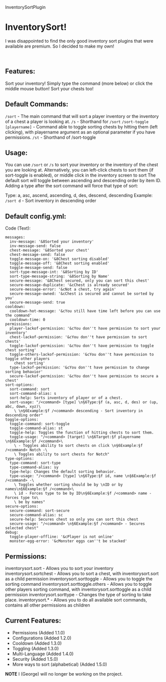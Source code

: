 InventorySortPlugin

# InventorySort!

I was disappointed to find the only good inventory sort plugins that were available are premium. So I decided to make my own!

​
## Features:
Sort your inventory! Simply type the command (more below) or click the middle mouse button!
Sort your chests too!


## Default Commands:
`/sort` - The main command that will sort a player inventory or the inventory of a chest a player is looking at.
`/s` - Shorthand for `/sort`
`/sort-toggle [playername]` - Command able to toggle sorting chests by hitting them (left clicking), with playername argument as an optional parameter if you have permissions.
`/st` - Shorthand of /sort-toggle


## Usage:
You can use `/sort` or `/s` to sort your inventory or the inventory of the chest you are looking at.
Alternatively, you can left-click chests to sort them (if sort-toggle is enabled), or middle click in the inventory screen to sort
The default sort will toggle between ascending and descending order by item ID. Adding a type after the sort command will force that type of sort:

Type: a, asc, ascend, ascending, d, des, descend, descending
Example: `/sort d` - Sort inventory in descending order


## Default config.yml:
Code (Text):

```
messages:
  inv-message: '&8Sorted your inventory'
  inv-message-send: false
  chest-message: '&8Sorted your chest'
  chest-message-send: false
  toggle-message-on: '&8Chest sorting disabled'
  toggle-message-off: '&8Chest sorting enabled'
  toggle-message-send: false
  sort-type-message-int: '&8Sorting by ID'
  sort-type-message-string: '&8Sorting by Name'
  secure-message: '&8Chest secured, only you can sort this chest'
  secure-message-duplicate: '&cChest is already secured'
  secure-message-error: '&cNot a chest, try again'
  secure-message-owned: '&cChest is secured and cannot be sorted by you'
  secure-message-send: true
cooldown:
  cooldown-hot-message: '&cYou still have time left before you can use the command'
  cooldown-time: 0
permissions:
  player-lackof-permission: '&cYou don''t have permission to sort your inventory'
  chest-lackof-permission: '&cYou don''t have permission to sort chests'
  toggle-lackof-permission: '&cYou don''t have permission to toggle chest sorting'
  toggle-others-lackof-permission: '&cYou don''t have permission to toggle other players
    chest sorting'
  type-lackof-permission: '&cYou don''t have permission to change sorting behavior'
  secure-lackof-permission: '&cYou don''t have permission to secure a chest'
sort-options:
  sort-command: sort
  sort-command-alias: s
  sort-help: Sorts inventory of player or of a chest.
  sort-usage: "/<command> [type] \n§6Type:§f (a, asc, d, des) or (up, abc, down, xyz)\
    \ \n§6Example:§f /<command> descending - Sort inventory in descending order"
toggle-options:
  toggle-command: sort-toggle
  toggle-command-alias: st
  toggle-help: Toggles the function of hitting chests to sort them.
  toggle-usage: "/<command> [target] \n§6Target:§f playername \n§6Example:§f /<command>\
    \ - Toggles ability to sort chests on click \n§6Example:§f /<command> Notch -\
    \ Toggles ability to sort chests for Notch"
type-options:
  type-command: sort-type
  type-command-alias: sy
  type-help: Changes the default sorting behavior.
  type-usage: "/<command> [type] \n§6Type:§f id, name \n§6Example:§f /<command> -\
    \ Toggles whether sorting should be by \nID or by names\n§6Example:§f /<command>\
    \ id - Forces type to be by ID\n§6Example:§f /<command> name - Forces type to\
    \ be by names"
secure-options:
  secure-command: sort-secure
  secure-command-alias: sc
  secure-help: Secures chest so only you can sort this chest
  secure-usage: "/<command> \n§6Example:§f /<command> - Secures selected chest"
debug:
  toggle-player-offline: '&cPlayer is not online'
  monster-egg-error: '&cMonster eggs can''t be stacked'
```
 

## Permissions:
inventorysort.sort - Allows you to sort your inventory
inventorysort.sortchest - Allows you to sort a chest, with inventorysort.sort as a child permission
inventorysort.sorttoggle - Allows you to toggle the sorting command
inventorysort.sorttoggle.others - Allows you to toggle other players sorting command, with inventorysort.sorttoggle as a child permission
inventorysort.sorttype - Changes the type of sorting to take place.
inventorysort.* - Allows you to do all available sort commands, contains all other permissions as children


## Current Features:
- Permissions (Added 1.1.0)
- Configurations (Added 1.2.0)
- Cooldown (Added 1.3.0)
- Toggling (Added 1.3.0)
- Multi-Language (Added 1.4.0)
- Security (Added 1.5.0)
- More ways to sort (alphabetical) (Added 1.5.0)

**NOTE** I (George) will no longer be working on the project.